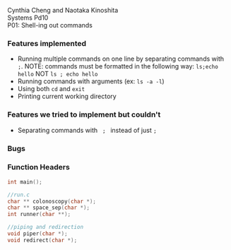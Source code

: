 Cynthia Cheng and Naotaka Kinoshita<br>
Systems Pd10<br>
P01: Shell-ing out commands

<h3>Features implemented</h3>
    <ul>
        <li>Running multiple commands on one line by separating commands with <code>;</code>. NOTE: commands must be formatted in the following way: <code>ls;echo hello</code> NOT <code>ls ; echo hello</code> </li>
        <li>Running commands with arguments (ex: <code>ls -a -l</code>)</li>
        <li>Using both <code>cd</code> and <code>exit</code></li>
        <li>Printing current working directory</li>
    </ul>
<h3>Features we tried to implement but couldn't</h3>
    <ul>
        <li>Separating commands with <code> ; </code>  instead of just <code>;</code></li>
    </ul>

<h3>Bugs</h3>

<h3>Function Headers</h3>

```C
int main();

//run.c
char ** colonoscopy(char *);
char ** space_sep(char *);
int runner(char **);

//piping and redirection
void piper(char *);
void redirect(char *);
```

